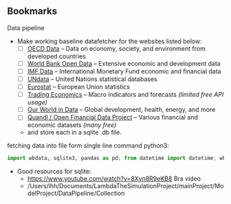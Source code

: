 ## Bookmarks

Data pipeline

- Make working baseline datafetcher for the websites listed below:
  - [ ] [OECD Data](https://data.oecd.org) – Data on economy, society, and environment from developed countries
  - [ ] [World Bank Open Data](https://data.worldbank.org) – Extensive economic and development data
  - [ ] [IMF Data](https://data.imf.org) – International Monetary Fund economic and financial data
  - [ ] [UNdata](https://data.un.org) – United Nations statistical databases
  - [ ] [Eurostat](https://ec.europa.eu/eurostat) – European Union statistics
  - [ ] [Trading Economics](https://tradingeconomics.com) – Macro indicators and forecasts _(limited free API usage)_
  - [ ] [Our World in Data](https://ourworldindata.org) – Global development, health, energy, and more
  - [ ] [Quandl / Open Financial Data Project](https://www.quandl.com) – Various financial and economic datasets _(many free)_
  - and store each in a sqlite .db file.

fetching data into file form single line command python3:

```python
import wbdata, sqlite3, pandas as pd; from datetime import datetime; wbdata.get_series("NY.GDP.PCAP.CD", country="all", date=(datetime(2010,1,1), datetime(2020,1,1)), freq='Y').reset_index().dropna().to_sql("gdp_per_capita", sqlite3.connect("gdp_per_capita.db"), if_exists="replace", index=False)
```

- Good resources for sqlite:
  - https://www.youtube.com/watch?v=8Xyn8R9eKB8 Bra video
  - /Users/lhh/Documents/LambdaTheSimulationProject/mainProject/ModelProject/DataPipeline/Collection
